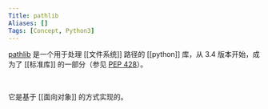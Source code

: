 ```yaml
---
Title: pathlib
Aliases: []
Tags: [Concept, Python3]
---
```


[pathlib](https://docs.python.org/library/pathlib.html) 是一个用于处理 [[文件系统]] 路径的 [[python]] 库，从 3.4 版本开始，成为了 [[标准库]] 的一部分（参见 [PEP 428](https://www.python.org/dev/peps/pep-0428/)）。

<br>

它是基于 [[面向对象]] 的方式实现的。